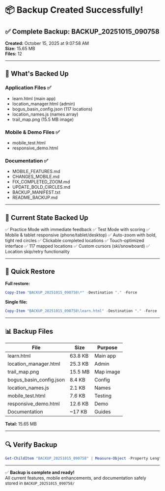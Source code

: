 # 📦 Backup Created Successfully!

## ✅ Complete Backup: BACKUP_20251015_090758

**Created:** October 15, 2025 at 9:07:58 AM  
**Size:** 15.65 MB  
**Files:** 12

---

## 📁 What's Backed Up

### Application Files ✅
- learn.html (main app)
- location_manager.html (admin)
- bogus_basin_config.json (117 locations)
- location_names.js (names array)
- trail_map.png (15.5 MB image)

### Mobile & Demo Files ✅
- mobile_test.html
- responsive_demo.html

### Documentation ✅
- MOBILE_FEATURES.md
- CHANGES_MOBILE.md
- FIX_COMPLETED_ZOOM.md
- UPDATE_BOLD_CIRCLES.md
- BACKUP_MANIFEST.txt
- README_BACKUP.md

---

## 🎯 Current State Backed Up

✅ Practice Mode with immediate feedback
✅ Test Mode with scoring
✅ Mobile & tablet responsive (phone/tablet/desktop)
✅ Auto-zoom with bold, tight red circles
✅ Clickable completed locations
✅ Touch-optimized interface
✅ 117 mapped locations
✅ Custom cursors (ski/snowboard)
✅ Location skip/retry functionality

---

## 🚀 Quick Restore

**Full restore:**
```powershell
Copy-Item "BACKUP_20251015_090758\*" -Destination "." -Force
```

**Single file:**
```powershell
Copy-Item "BACKUP_20251015_090758\learn.html" -Destination "." -Force
```

---

## 📊 Backup Files

| File | Size | Purpose |
|------|------|---------|
| learn.html | 63.8 KB | Main app |
| location_manager.html | 25.3 KB | Admin |
| trail_map.png | 15.5 MB | Map image |
| bogus_basin_config.json | 8.4 KB | Config |
| location_names.js | 2.1 KB | Names |
| mobile_test.html | 7.6 KB | Testing |
| responsive_demo.html | 12.6 KB | Demo |
| Documentation | ~17 KB | Guides |

**Total:** 15.65 MB

---

## 🔍 Verify Backup

```powershell
Get-ChildItem "BACKUP_20251015_090758" | Measure-Object -Property Length -Sum
```

---

✅ **Backup is complete and ready!**  
All current features, mobile enhancements, and documentation safely stored in `BACKUP_20251015_090758/`
